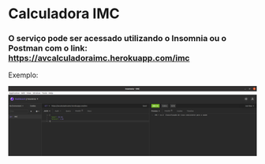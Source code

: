 # Calculadora IMC

### O serviço pode ser acessado utilizando o Insomnia ou o Postman com o link: https://avcalculadoraimc.herokuapp.com/imc

Exemplo:

<img src=".github/exemplo-readme.png" width="600px">
